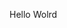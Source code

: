 Hello Wolrd




































































































































































































































































































































































































































































































































































































































































































































































































































































































































































































































































































































































































































































































































































































































































